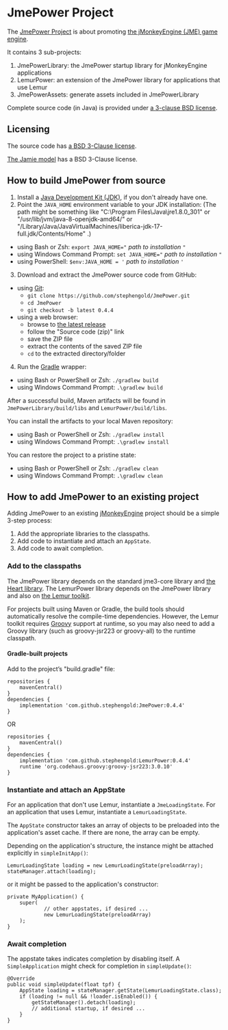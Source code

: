 # JmePower Project

The [JmePower Project][jmepower] is about promoting
[the jMonkeyEngine (JME) game engine][jme].

It contains 3 sub-projects:

 1. JmePowerLibrary: the JmePower startup library for jMonkeyEngine applications
 2. LemurPower: an extension of the JmePower library
    for applications that use Lemur
 3. JmePowerAssets: generate assets included in JmePowerLibrary

Complete source code (in Java) is provided under
[a 3-clause BSD license][license].

## Licensing

The source code has [a BSD 3-Clause license][license].

[The Jamie model][jaime] has a BSD 3-Clause license.


## How to build JmePower from source

 1. Install a [Java Development Kit (JDK)][adoptium],
    if you don't already have one.
 2. Point the `JAVA_HOME` environment variable to your JDK installation:
    (The path might be something like "C:\Program Files\Java\jre1.8.0_301"
    or "/usr/lib/jvm/java-8-openjdk-amd64/" or
    "/Library/Java/JavaVirtualMachines/liberica-jdk-17-full.jdk/Contents/Home" .)
   + using Bash or Zsh: `export JAVA_HOME="` *path to installation* `"`
   + using Windows Command Prompt: `set JAVA_HOME="` *path to installation* `"`
   + using PowerShell: `$env:JAVA_HOME = '` *path to installation* `'`
 3. Download and extract the JmePower source code from GitHub:
   + using [Git]:
     + `git clone https://github.com/stephengold/JmePower.git`
     + `cd JmePower`
     + `git checkout -b latest 0.4.4`
   + using a web browser:
     + browse to [the latest release][latest]
     + follow the "Source code (zip)" link
     + save the ZIP file
     + extract the contents of the saved ZIP file
     + `cd` to the extracted directory/folder
 4. Run the [Gradle] wrapper:
   + using Bash or PowerShell or Zsh:  `./gradlew build`
   + using Windows Command Prompt:  `.\gradlew build`

After a successful build,
Maven artifacts will be found
in `JmePowerLibrary/build/libs` and `LemurPower/build/libs`.

You can install the artifacts to your local Maven repository:
 + using Bash or PowerShell or Zsh:  `./gradlew install`
 + using Windows Command Prompt:  `.\gradlew install`

You can restore the project to a pristine state:
 + using Bash or PowerShell or Zsh:  `./gradlew clean`
 + using Windows Command Prompt: `.\gradlew clean`

## How to add JmePower to an existing project

Adding JmePower to an existing [jMonkeyEngine][jme] project should be
a simple 3-step process:

 1. Add the appropriate libraries to the classpaths.
 2. Add code to instantiate and attach an `AppState`.
 3. Add code to await completion.

### Add to the classpaths

The JmePower library depends on the standard jme3-core library and
[the Heart library][heart].
The LemurPower library depends on the JmePower library
and also on [the Lemur toolkit][lemur].

For projects built using Maven or Gradle, the build tools should automatically
resolve the compile-time dependencies.
However, the Lemur toolkit requires [Groovy] support at runtime,
so you may also need to add a Groovy library
(such as groovy-jsr223 or groovy-all) to the runtime classpath.

#### Gradle-built projects

Add to the project’s "build.gradle" file:

    repositories {
        mavenCentral()
    }
    dependencies {
        implementation 'com.github.stephengold:JmePower:0.4.4'
    }

OR

    repositories {
        mavenCentral()
    }
    dependencies {
        implementation 'com.github.stephengold:LemurPower:0.4.4'
        runtime 'org.codehaus.groovy:groovy-jsr223:3.0.10'
    }

### Instantiate and attach an AppState

For an application that don't use Lemur, instantiate a `JmeLoadingState`.
For an application that uses Lemur, instantiate a `LemurLoadingState`.

The `AppState` constructor takes an array of objects
to be preloaded into the application's asset cache.
If there are none, the array can be empty.

Depending on the application's structure, the instance might be
attached explicitly in `simpleInitApp()`:

    LemurLoadingState loading = new LemurLoadingState(preloadArray);
    stateManager.attach(loading);

or it might be passed to the application's constructor:

    private MyApplication() {
        super(
                // other appstates, if desired ...
                new LemurLoadingState(preloadArray)
        );
    }

### Await completion

The appstate takes indicates completion by disabling itself.
A `SimpleApplication` might check for completion in `simpleUpdate()`:

    @Override
    public void simpleUpdate(float tpf) {
        AppState loading = stateManager.getState(LemurLoadingState.class);
        if (loading != null && !loader.isEnabled()) {
            getStateManager().detach(loading);
            // additional startup, if desired ...
        }
    }


[adoptium]: https://adoptium.net/releases.html "Adoptium Project"
[git]: https://git-scm.com "Git"
[gradle]: https://gradle.org "Gradle Project"
[groovy]: https://groovy-lang.org/ "Groovy Project"
[heart]: https://github.com/stephengold/Heart "Heart Project"
[jaime]: https://github.com/stephengold/JmePower/tree/master/JmePowerLibrary/src/main/resources/Models/Jaime "Jaime model"
[jme]: https://jmonkeyengine.org "jMonkeyEngine Project"
[jmepower]: https://github.com/stephengold/JmePower "JmePower Project"
[latest]: https://github.com/stephengold/JmePower/releases/latest "latest release"
[lemur]: https://github.com/jMonkeyEngine-Contributions/Lemur "Lemur toolkit"
[license]: https://github.com/stephengold/JmePower/blob/master/license.txt "JmePower license"
[openJDK]: https://openjdk.java.net "OpenJDK Project"
